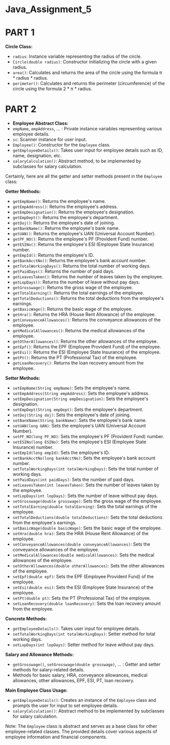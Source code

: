 # Java_Assignment_5

# PART 1

**Circle Class:**
- `radius`: Instance variable representing the radius of the circle.
- `Circle(double radius)`: Constructor initializing the circle with a given radius.
- `area()`: Calculates and returns the area of the circle using the formula π * radius * radius.
- `perimeter()`: Calculates and returns the perimeter (circumference) of the circle using the formula 2 * π * radius.



# PART 2

- **Employee Abstract Class:**
- `empName`, `empAddress`, ... : Private instance variables representing various employee details.
- `sc`: Scanner instance for user input.
- `Employee()`: Constructor for the `Employee` class.
- `getEmployeeDetails()`: Takes user input for employee details such as ID, name, designation, etc.
- `salaryCalculation()`: Abstract method, to be implemented by subclasses for salary calculation.

Certainly, here are all the getter and setter methods present in the `Employee` class:

**Getter Methods:**
- `getEmpName()`: Returns the employee's name.
- `getEmpAddress()`: Returns the employee's address.
- `getEmpDesignation()`: Returns the employee's designation.
- `getEmpDept()`: Returns the employee's department.
- `getDoj()`: Returns the employee's date of joining.
- `getBankName()`: Returns the employee's bank name.
- `getUAN()`: Returns the employee's UAN (Universal Account Number).
- `getPF_NO()`: Returns the employee's PF (Provident Fund) number.
- `getESINo()`: Returns the employee's ESI (Employee State Insurance) number.
- `getEmpId()`: Returns the employee's ID.
- `getBankAcctNo()`: Returns the employee's bank account number.
- `getTotalWorkingDays()`: Returns the total number of working days.
- `getPaidDays()`: Returns the number of paid days.
- `getLeavesTaken()`: Returns the number of leaves taken by the employee.
- `getLopDays()`: Returns the number of leave without pay days.
- `getGrosswage()`: Returns the gross wage of the employee.
- `getTotalEarning()`: Returns the total earnings of the employee.
- `getTotalDeductions()`: Returns the total deductions from the employee's earnings.
- `getBasicWage()`: Returns the basic wage of the employee.
- `getHra()`: Returns the HRA (House Rent Allowance) of the employee.
- `getConveyanceAllowances()`: Returns the conveyance allowances of the employee.
- `getMedicalAllowances()`: Returns the medical allowances of the employee.
- `getOtherAllowances()`: Returns the other allowances of the employee.
- `getEpf()`: Returns the EPF (Employee Provident Fund) of the employee.
- `getEsi()`: Returns the ESI (Employee State Insurance) of the employee.
- `getPt()`: Returns the PT (Professional Tax) of the employee.
- `getLoanRecovery()`: Returns the loan recovery amount from the employee.

**Setter Methods:**
- `setEmpName(String empName)`: Sets the employee's name.
- `setEmpAddress(String empAddress)`: Sets the employee's address.
- `setEmpDesignation(String empDesignation)`: Sets the employee's designation.
- `setEmpDept(String empDept)`: Sets the employee's department.
- `setDoj(String doj)`: Sets the employee's date of joining.
- `setBankName(String bankName)`: Sets the employee's bank name.
- `setUAN(long UAN)`: Sets the employee's UAN (Universal Account Number).
- `setPF_NO(long PF_NO)`: Sets the employee's PF (Provident Fund) number.
- `setESINo(long ESINo)`: Sets the employee's ESI (Employee State Insurance) number.
- `setEmpId(long empId)`: Sets the employee's ID.
- `setBankAcctNo(long bankAcctNo)`: Sets the employee's bank account number.
- `setTotalWorkingDays(int totalWorkingDays)`: Sets the total number of working days.
- `setPaidDays(int paidDays)`: Sets the number of paid days.
- `setLeavesTaken(int leavesTaken)`: Sets the number of leaves taken by the employee.
- `setLopDays(int lopDays)`: Sets the number of leave without pay days.
- `setGrosswage(double grosswage)`: Sets the gross wage of the employee.
- `setTotalEarning(double totalEarning)`: Sets the total earnings of the employee.
- `setTotalDeductions(double totalDeductions)`: Sets the total deductions from the employee's earnings.
- `setBasicWage(double basicWage)`: Sets the basic wage of the employee.
- `setHra(double hra)`: Sets the HRA (House Rent Allowance) of the employee.
- `setConveyanceAllowances(double conveyanceAllowances)`: Sets the conveyance allowances of the employee.
- `setMedicalAllowances(double medicalAllowances)`: Sets the medical allowances of the employee.
- `setOtherAllowances(double otherAllowances)`: Sets the other allowances of the employee.
- `setEpf(double epf)`: Sets the EPF (Employee Provident Fund) of the employee.
- `setEsi(double esi)`: Sets the ESI (Employee State Insurance) of the employee.
- `setPt(double pt)`: Sets the PT (Professional Tax) of the employee.
- `setLoanRecovery(double loanRecovery)`: Sets the loan recovery amount from the employee.

**Concrete Methods:**
- `getEmployeeDetails()`: Takes user input for employee details.
- `setTotalWorkingDays(int totalWorkingDays)`: Setter method for total working days.
- `setLopDays(int lopDays)`: Setter method for leave without pay days.

**Salary and Allowance Methods:**
- `getGrosswage()`, `setGrosswage(double grosswage)`, ... : Getter and setter methods for salary-related details.
- Methods for basic salary, HRA, conveyance allowances, medical allowances, other allowances, EPF, ESI, PT, loan recovery.

**Main Employee Class Usage:**
- `getEmployeeDetails()`: Creates an instance of the `Employee` class and prompts the user for input to set employee details.
- `salaryCalculation()`: Abstract method to be implemented by subclasses for salary calculation.

Note: The `Employee` class is abstract and serves as a base class for other employee-related classes. The provided details cover various aspects of employee information and financial components.





